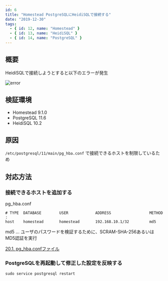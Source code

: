 ```yaml
---
id: 6
title: "Homestead PostgreSQLにHeidiSQLで接続する"
date: "2019-12-30"
tags:
  - { id: 12, name: "Homestead" }
  - { id: 13, name: "HeidiSQL" }
  - { id: 14, name: "PostgreSQL" }
---
```


## 概要

HeidiSQLで接続しようとすると以下のエラーが発生

<img class="article-images" src="/images/articles/6/error_tiny.png" alt="error" loading="lazy">

## 検証環境

- Homestead 9.1.0
- PostgreSQL 11.6
- HeidiSQL 10.2

## 原因

`/etc/postgresql/11/main/pg_hba.conf` で接続できるホストを制限しているため

## 対応方法

### 接続できるホストを追加する

pg_hba.conf

```plaintext
# TYPE  DATABASE        USER            ADDRESS                 METHOD
:
host    homestead       homestead       192.168.10.1/32         md5
```

md5 ... ユーザのパスワードを検証するために、SCRAM-SHA-256あるいはMD5認証を実行

[20.1. pg_hba.confファイル](https://www.postgresql.jp/document/10/html/auth-pg-hba-conf.html)

### PostgreSQLを再起動して修正した設定を反映する

```shell
sudo service postgresql restart
```

